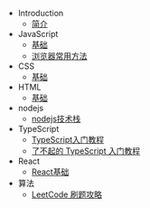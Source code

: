 * Introduction
  - [简介](README.md)
* JavaScript
  - [基础](./javascript/base.md)
  - [浏览器常用方法](./javascript/browser.md)
* CSS
  - [基础](./css/base.md)
* HTML
  - [基础](./html/base.md)
* nodejs
  - [nodejs技术栈](https://www.nodejs.red/#/)
* TypeScript
  - [TypeScript入门教程](https://ts.xcatliu.com/introduction/index.html)
  - [了不起的 TypeScript 入门教程](https://juejin.cn/post/6844904182843965453)
* React
  - [React基础](/react/base.md)
* 算法
  - [LeetCode 刷题攻略](https://github.com/youngyangyang04/leetcode-master)